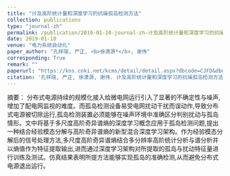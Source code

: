 ```yaml
---
title: "计及高阶统计量和深度学习的抗噪孤岛检测方法"
collection: publications
type: "journal-zh"
permalink: /publication/2019-01-10-journal-zh-计及高阶统计量和深度学习的抗噪孤岛检测方法
date: 2019-01-10
venue: "电力系统自动化"
paper_author: "孔祥瑞, 严正, <b>徐潇源*</b>, 谢伟"
corresponding: True
remark: ""
paperurl: "https://kns.cnki.net/kcms/detail/detail.aspx?dbcode=CJFD&dbname=CJFDLAST2019&filename=DLXT201901007&uniplatform=NZKPT&v=Xe2Oz5HuAVWOVUT_gWZrJ7F98pVOentazHjeVfLuOFuU56Gnh-qzgSfYmbCm8VkC"
citation: '孔祥瑞, 严正, 徐潇源, 谢伟. 计及高阶统计量和深度学习的抗噪孤岛检测方法[J]. 电力系统自动化, 2019, 43(01): 58-64, 185.'
---
```


摘要：
分布式电源持续的规模化接入给微电网运行引入了显著的不确定性与噪声,增加了配电网监视的难度。而孤岛检测设备易受电网扰动干扰而误动作,导致分布式电源被切除运行,孤岛检测装置必须能够在噪声环境中准确区分判别扰动与孤岛情形。文中将基于多尺度高阶奇异谱熵的深度学习概念应用于孤岛检测问题,提出一种结合经验模态分解与高阶奇异谱熵的新型混合深度学习架构。作为经验模态分解后的信号处理方法,多尺度高阶奇异谱熵结合多分辨率高阶统计分析与谱分析并以熵值作为特征提取输出,进而通过深度学习架构对所提取的孤岛与扰动特征量进行训练及测试。仿真结果表明所提方法能够实现孤岛的准确检测,从而避免分布式电源退出运行。 